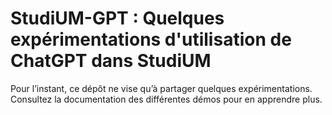 # StudiUM-GPT : Quelques expérimentations d'utilisation de ChatGPT dans StudiUM

Pour l’instant, ce dépôt ne vise qu’à partager quelques expérimentations.
Consultez la documentation des différentes démos pour en apprendre plus.

